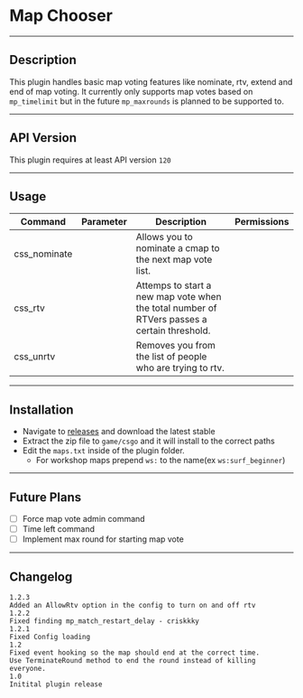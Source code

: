 # Map Chooser

---
## Description
This plugin handles basic map voting features like nominate, rtv, extend and end of map voting. It currently only supports
map votes based on `mp_timelimit` but in the future `mp_maxrounds` is planned to be supported to.

---
## API Version
This plugin requires at least API version `120`

---
## Usage
| Command      | Parameter   | Description                                                                                 | Permissions     |
|--------------|-------------|---------------------------------------------------------------------------------------------|-----------------|
| css_nominate |  | Allows you to nominate a cmap to the next map vote list.                                    |
| css_rtv      | | Attemps to start a new map vote when the total number of RTVers passes a certain threshold. | |
| css_unrtv    | | Removes you from the list of people who are trying to rtv.                                  | |

---
## Installation

* Navigate to [releases](https://github.com/justinnobledev/cs2-mapchooser/releases) and download the latest stable
* Extract the zip file to `game/csgo` and it will install to the correct paths
* Edit the `maps.txt` inside of the plugin folder.
  * For workshop maps prepend `ws:` to the name(ex `ws:surf_beginner`)

---
## Future Plans
- [ ] Force map vote admin command
- [ ] Time left command
- [ ] Implement max round for starting map vote

---
## Changelog
```
1.2.3
Added an AllowRtv option in the config to turn on and off rtv
1.2.2
Fixed finding mp_match_restart_delay - criskkky
1.2.1
Fixed Config loading
1.2
Fixed event hooking so the map should end at the correct time.
Use TerminateRound method to end the round instead of killing everyone.
1.0
Initital plugin release
```
